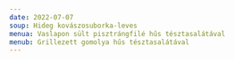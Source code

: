 ```yaml
---
date: 2022-07-07
soup: Hideg kovászosuborka-leves
menua: Vaslapon sült pisztrángfilé hűs tésztasalátával
menub: Grillezett gomolya hűs tésztasalátával
---
```

